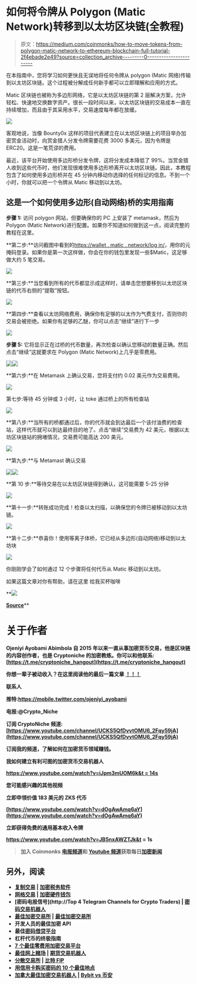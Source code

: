 # 如何将令牌从 Polygon (Matic Network)转移到以太坊区块链(全教程)

> 原文：<https://medium.com/coinmonks/how-to-move-tokens-from-polygon-matic-network-to-ethereum-blockchain-full-tutorial-2f4ebade2e49?source=collection_archive---------0----------------------->

在本指南中，您将学习如何更快且无误地将任何令牌从 polygon (Matic 网络)传输到以太坊区块链。这个过程被分解成任何新手都可以立即理解和应用的方式。

Matic 区块链也被称为多边形网络，它是以太坊区块链的第 2 层解决方案，允许轻松、快速地交换数字资产。很长一段时间以来，以太坊区块链的交易成本一直在持续增加，而且由于其采用水平，交易速度每年都在放缓。

![](img/d54bb6bb549e911b72b26bccef67674a.png)

客观地说，当像 Bounty0x 这样的项目代表建立在以太坊区块链上的项目举办加密赏金活动时，向赏金猎人分发令牌需要花费 3000 多美元，因为令牌是 ERC20。这是一笔荒谬的费用。

最近，该平台开始使用多边形桥分发令牌，这将分发成本降低了 99%。当赏金猎人收到这些代币时，他们发现很难使用多边形桥离开以太坊区块链。因此，本教程包含了如何使用多边形桥并在 45 分钟内移动你选择的任何标记的信息。不到一个小时，你就可以把一个令牌从 Matic 移动到以太坊。

## 这是一个如何使用多边形(自动网络)桥的实用指南

**步骤 1:** 访问 polygon 网站，但要确保你的 PC 上安装了 metamask，然后为 Polygon (Matic Network)进行配置。如果你不知道如何做到这一点，阅读完整的教程在这里。

**第二步:**访问截图中看到的[https://wallet . matic . network/log in/](https://wallet.matic.network/login/)，用你的元掩码登录。如果你是第一次这样做，你会在你的钱包里发现一些$Matic，这足够做大约 5 笔交易。

![](img/fe2ffc143fbc291d69c481ab064e0846.png)

**第三步:**当您看到所有的代币都显示成这样时，请单击您想要移到以太坊区块链的代币右侧的“提取”按钮。

![](img/04d0052e8b98cb23ea0fb96f8c6361cd.png)

**第四步:**查看以太坊网络费用，确保你有足够的以太作为气费支付，否则你的交易会被拒绝。如果你有足够的乙醚，你可以点击“继续”进行下一步

![](img/4d65d8230be29e56862e4b24e5f5af84.png)

**步骤 5:** 它将显示正在过桥的代币数量，再次检查以确认您移动的数量正确。然后点击“继续”这就要求在 Polygon (Matic Network)上几乎是零费用。

![](img/e432158a8de6c911cabcd49b247f6582.png)![](img/c06ee99598672b032df9b9ae77cb4e9f.png)

**第六步:**在 Metamask 上确认交易，您将支付约 0.02 美元作为交易费用。

![](img/e5269af6f9c0c6e3c778ad0fe0d53b7d.png)

第七步:等待 45 分钟或 3 小时，让 toke 通过桥上的所有检查站

![](img/d117b47eac9618c8a15109c38497c283.png)

**第八步:**当所有的桥都通过后，你的代币就会到达最后一个该付油费的检查站，这样代币就可以到达最终目的地了。点击“继续”交易费为 42 美元，根据以太坊区块链站的拥堵情况，交易费可能高达 200 美元。

![](img/96ca90f4451cf52a98ebb5aa56f55f20.png)

**第九步:**与 Metamast 确认交易

![](img/34295375653fd4bc02230f2356a865f1.png)![](img/6b4a12d969c9d60956158f41ae3c23ee.png)

**第 10 步:**等待交易在以太坊区块链得到确认，这可能需要 5-25 分钟

![](img/d99cbad7cade1381e6368892183c2866.png)

**第十一步:**转账成功完成！检查以太扫描，以确保您的令牌已被移动到以太坊链。

![](img/7f70564e0113b8f7c4e36c8ff848f601.png)

**第十二步:**恭喜你！使用等离子体桥，它已经从多边形(自动网络)移动到以太坊块

![](img/11d98f3f8aa6cfd2e82108571c4bbbf4.png)

你刚刚学会了如何通过 12 个步骤将任何代币从 Matic 移动到以太坊。

如果这篇文章对你有帮助，请在这里 给我买杯咖啡[](https://ko-fi.com/ojeniyiayobami)

**[![](img/f903206e65f9a3b1abb36a41a6c8a2f9.png)](https://ko-fi.com/ojeniyiayobami)

[**Source**](https://tenor.com/view/coffee-gif-23439328)** 

# **关于作者**

****Ojeniyi Ayobami Abimbola** 自 2015 年以来一直从事加密货币交易，他是区块链的内容创作者，也是 Cryptoniche 的加密教练。你可以和他联系:[https://t.me/cryptoniche_hangout](https://t.me/cryptoniche_hangout)**

**你想一辈子被动收入？在这里阅读他的最后一篇文章 [**！！！**](https://contentking.medium.com/this-undoubtly-the-best-way-to-earn-passive-income-through-cryptocurrency-7ce547cedbe)**

****联系人****

**推特:https://mobile.twitter.com/ojeniyi_ayobami**

**电报:@Crypto_Niche**

**订阅 CryptoNiche 频道:[https://www.youtube.com/channel/UCKS5QfDvvtOMU6_2Fqy59jA](https://www.youtube.com/channel/UCKS5QfDvvtOMU6_2Fqy59jA)**

**订阅我的频道，了解如何在加密货币领域赚钱。**

**我如何建立有利可图的加密货币交易机器人**

**[https://www.youtube.com/watch?v=iJpm3mUOM6k&t = 14s](https://www.youtube.com/watch?v=iJpm3mUOM6k&t=14s)**

**您可能感兴趣的其他视频**

**立即申领价值 183 美元的 ZKS 代币**

**[https://www.youtube.com/watch?v=dOgAwAmq6aY](https://www.youtube.com/watch?v=dOgAwAmq6aY)**

**立即获得免费的通用基本收入令牌**

**https://www.youtube.com/watch?v=JB5nxAWZTJk&t = 1s**

> **加入 Coinmonks [电报频道](https://t.me/coincodecap)和 [Youtube 频道](https://www.youtube.com/c/coinmonks/videos)获取每日[加密新闻](http://coincodecap.com/)**

## **另外，阅读**

*   **[复制交易](/coinmonks/top-10-crypto-copy-trading-platforms-for-beginners-d0c37c7d698c) | [加密税务软件](/coinmonks/crypto-tax-software-ed4b4810e338)**
*   **[网格交易](https://coincodecap.com/grid-trading) | [加密硬件钱包](/coinmonks/the-best-cryptocurrency-hardware-wallets-of-2020-e28b1c124069)**
*   **[密码电报信号](http://Top 4 Telegram Channels for Crypto Traders) | [密码交易机器人](/coinmonks/crypto-trading-bot-c2ffce8acb2a)**
*   **[最佳加密交易所](/coinmonks/crypto-exchange-dd2f9d6f3769) | [最佳加密交易所](/coinmonks/bitcoin-exchange-in-india-7f1fe79715c9)**
*   **开发人员的最佳加密 API**
*   **最佳[密码借贷平台](/coinmonks/top-5-crypto-lending-platforms-in-2020-that-you-need-to-know-a1b675cec3fa)**
*   **杠杆代币的终极指南**
*   **[7 个最佳零费用加密交易平台](https://coincodecap.com/zero-fee-crypto-exchanges)**
*   **[最佳网上赌场](https://coincodecap.com/best-online-casinos) | [期货交易机器人](/coinmonks/futures-trading-bots-5a282ccee3f5)**
*   **[分散交易所](https://coincodecap.com/what-are-decentralized-exchanges) | [比特 FIP](https://coincodecap.com/bitbns-fip)**
*   **[用信用卡购买密码的 10 个最佳地点](https://coincodecap.com/buy-crypto-with-credit-card)**
*   **[加拿大最佳加密交易机器人](https://coincodecap.com/5-best-crypto-trading-bots-in-canada) | [Bybit vs 币安](https://coincodecap.com/bybit-binance-moonxbt)**